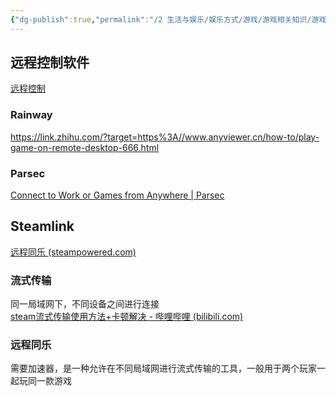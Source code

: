 ```yaml
---
{"dg-publish":true,"permalink":"/2 生活与娱乐/娱乐方式/游戏/游戏相关知识/游戏理论与技术/远程玩游戏/","title":"远程玩游戏"}
---
```


## 远程控制软件
[远程控制](../../../../../3%20计算机/创建、效率与技巧/备份与同步/远程控制/远程控制.md)
### Rainway
<https://link.zhihu.com/?target=https%3A//www.anyviewer.cn/how-to/play-game-on-remote-desktop-666.html>
### Parsec
[Connect to Work or Games from Anywhere \| Parsec](https://parsec.app/)
## Steamlink
[远程同乐 (steampowered.com)](https://store.steampowered.com/remoteplay#anywhere)
### 流式传输
同一局域网下，不同设备之间进行连接  
[steam流式传输使用方法+卡顿解决 - 哔哩哔哩 (bilibili.com)](https://www.bilibili.com/read/cv15644361)
### 远程同乐
需要加速器，是一种允许在不同局域网进行流式传输的工具，一般用于两个玩家一起玩同一款游戏
